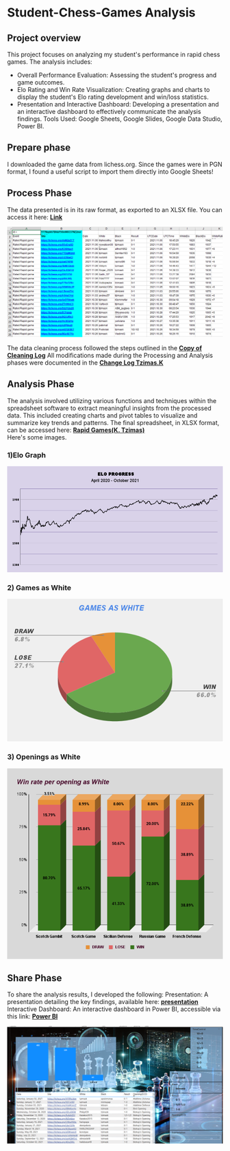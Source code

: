 # Student-Chess-Games Analysis

## Project overview

This project focuses on analyzing my student's performance in rapid chess games. The analysis includes:  
- Overall Performance Evaluation: Assessing the student's progress and game outcomes.
- Elo Rating and Win Rate Visualization: Creating graphs and charts to display the student's Elo rating development and win/loss statistics.
- Presentation and Interactive Dashboard: Developing a presentation and an interactive dashboard to effectively communicate the analysis findings. 
Tools Used: Google Sheets, Google Slides, Google Data Studio, Power BI.

## Prepare phase
I downloaded the game data from lichess.org. Since the games were in PGN format, I found a useful script to import them directly into Google Sheets!

## Process Phase
The data presented is in its raw format, as exported to an XLSX file. You can access it here: **[Link](https://github.com/DimKaisaris/Student-Chess-Games/blob/main/Raw%20Files/Copy%20of%20lichess.org.xlsx)** 

![Raw Data](Images/Raw_Data.png)

The data cleaning process followed the steps outlined in the **[Copy of Cleaning Log](https://github.com/DimKaisaris/Student-Chess-Games/blob/main/Processed%20Files/Copy%20of%20Cleaning%20Log.docx)**
All modifications made during the Processing and Analysis phases were documented in the **[Change Log Tzimas.K](https://github.com/DimKaisaris/Student-Chess-Games/blob/main/Processed%20Files/Change%20Log%20Tzimas.K.docx)**

## Analysis Phase 
The analysis involved utilizing various functions and techniques within the spreadsheet software to extract meaningful insights from the processed data. This included creating charts and pivot tables to visualize and summarize key trends and patterns.
The final spreadsheet, in XLSX format, can be accessed here: **[Rapid Games(K. Tzimas)](https://github.com/DimKaisaris/Student-Chess-Games/blob/main/Processed%20Files/Rapid%20Games%20(K.%20Tzimas).xlsx)**   
Here's some images.

### 1)Elo Graph
![Elo Progress](Images/ELO_PROGRESS.png)

### 2) Games as White
![Games as White](Images/GAMES_AS_WHITE.png)

### 3) Openings as White
![Opening as white](Images/Opening_as_White.png)

## Share Phase
To share the analysis results, I developed the following: 
Presentation: A presentation detailing the key findings, available here:  **[presentation](https://github.com/DimKaisaris/Student-Chess-Games/blob/main/Presentation/Rapid%20Games%20presentation(%20tzimask).pptx)**
Interactive Dashboard: An interactive dashboard in Power BI, accessible via this link:  **[Power BI](https://github.com/DimKaisaris/Student-Chess-Games/blob/main/Processed%20Files/Tzim_PBI.pbix)**

![DashBoard](Images/PBI.png)



